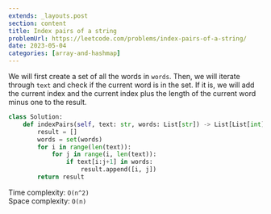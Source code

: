 ```yaml
---
extends: _layouts.post
section: content
title: Index pairs of a string
problemUrl: https://leetcode.com/problems/index-pairs-of-a-string/
date: 2023-05-04
categories: [array-and-hashmap]
---
```


We will first create a set of all the words in `words`. Then, we will iterate through `text` and check if the current word is in the set. If it is, we will add the current index and the current index plus the length of the current word minus one to the result.

```python
class Solution:
    def indexPairs(self, text: str, words: List[str]) -> List[List[int]]:
        result = []
        words = set(words)
        for i in range(len(text)):
            for j in range(i, len(text)):
                if text[i:j+1] in words:
                    result.append([i, j])
        return result
```

Time complexity: `O(n^2)` <br/>
Space complexity: `O(n)`